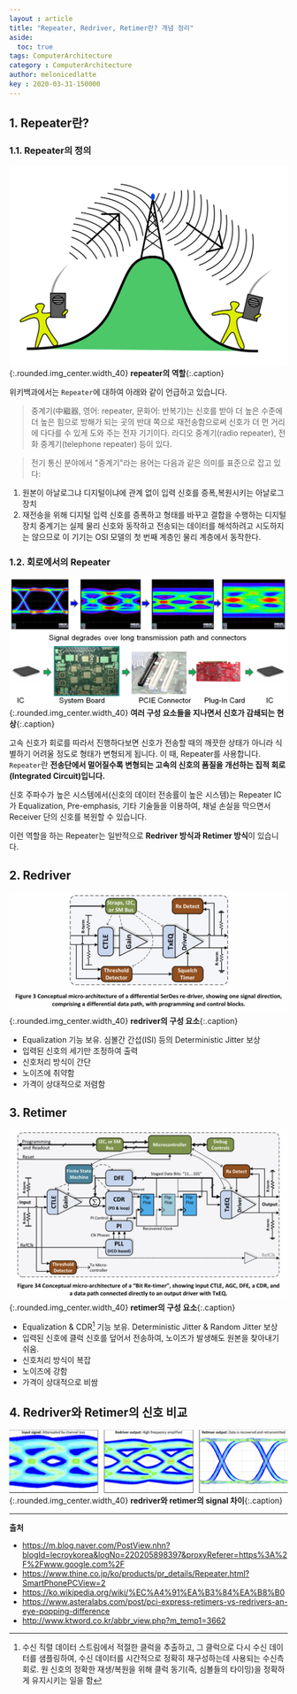 ```yaml
---
layout : article
title: "Repeater, Redriver, Retimer란? 개념 정리"
aside:
  toc: true
tags: ComputerArchitecture
category : ComputerArchitecture
author: melonicedlatte  
key : 2020-03-31-150000
--- 
```


## 1. Repeater란?

### 1.1. Repeater의 정의

![image](/assets/images/202003/EDEADF42-C515-40E2-A5B3-C30934272BC7.png){:.rounded.img_center.width_40}
**repeater의 역할**{:.caption}

위키백과에서는 `Repeater`에 대하여 아래와 같이 언급하고 있습니다. 

> 중계기(中繼器, 영어: repeater, 문화어: 반복기)는 신호를 받아 더 높은 수준에 더 높은 힘으로 방해가 되는 곳의 반대 쪽으로 재전송함으로써 신호가 더 먼 거리에 다다를 수 있게 도와 주는 전자 기기이다. 라디오 중계기(radio repeater), 전화 중계기(telephone repeater) 등이 있다.  

> 전기 통신 분야에서 "중계기"라는 용어는 다음과 같은 의미를 표준으로 잡고 있다:  
1. 원본이 아날로그냐 디지털이냐에 관계 없이 입력 신호를 증폭,복원시키는 아날로그 장치
2. 재전송을 위해 디지털 입력 신호를 증폭하고 형태를 바꾸고 결합을 수행하는 디지털 장치
중계기는 실제 물리 신호와 동작하고 전송되는 데이터를 해석하려고 시도하지는 않으므로 이 기기는 OSI 모델의 첫 번째 계층인 물리 계층에서 동작한다.

### 1.2. 회로에서의 Repeater

![image](/assets/images/202003/0696DC41-8311-44A0-9A2E-6D97174EF78C.png){:.rounded.img_center.width_40}
**여러 구성 요소들을 지나면서 신호가 감쇄되는 현상**{:.caption}

고속 신호가 회로를 따라서 진행하다보면 신호가 전송할 때의 깨끗한 상태가 아니라 식별하기 어려울 정도로 형태가 변형되게 됩니다. 이 때, Repeater를 사용합니다. `Repeater`란 **전송단에서 멀어질수록 변형되는 고속의 신호의 품질을 개선하는 집적 회로(Integrated Circuit)입니다.**

신호 주파수가 높은 시스템에서(신호의 데이터 전송률이 높은 시스템)는 Repeater IC가 Equalization, Pre-emphasis, 기타 기술들을 이용하여, 채널 손실을 막으면서 Receiver 단의 신호를 복원할 수 있습니다.

이런 역할을 하는 Repeater는 일반적으로 **Redriver 방식과 Retimer 방식**이 있습니다.

## 2. Redriver

![image](/assets/images/202003/76271A60-1E63-4752-922C-3895068D71FC.jpeg){:.rounded.img_center.width_40}
**redriver의 구성 요소**{:.caption}

- Equalization 기능 보유. 심볼간 간섭(ISI) 등의 Deterministic Jitter 보상
- 입력된 신호의 세기만 조정하여 출력
- 신호처리 방식이 간단
- 노이즈에 취약함
- 가격이 상대적으로 저렴함

## 3. Retimer

![image](/assets/images/202003/49D770EB-31D4-4658-9194-67EBE5E88C8C.jpeg){:.rounded.img_center.width_40}
**retimer의 구성 요소**{:.caption}

- Equalization & CDR[^1] 기능 보유. Deterministic Jitter & Random Jitter 보상
- 입력된 신호에 클럭 신호를 덮어서 전송하여, 노이즈가 발생해도 원본을 찾아내기 쉬움.
- 신호처리 방식이 복잡
- 노이즈에 강함
- 가격이 상대적으로 비쌈

## 4. Redriver와 Retimer의 신호 비교

![image](/assets/images/202003/364343D5-73DC-4640-8CB2-75672F550908.jpeg){:.rounded.img_center.width_40}
**redriver와 retimer의 signal 차이**{:.caption}

---

[^1]: 수신 직렬 데이터 스트림에서 적절한 클럭을 추출하고, 그 클럭으로 다시 수신 데이터를 샘플링하여, 수신 데이터를 시간적으로 정확히 재구성하는데 사용되는 수신측 회로. 원 신호의 정확한 재생/복원을 위해 클럭 동기(즉, 심볼들의 타이밍)을 정확하게 유지시키는 일을 함

**출처**

- https://m.blog.naver.com/PostView.nhn?blogId=lecroykorea&logNo=220205898397&proxyReferer=https%3A%2F%2Fwww.google.com%2F
- https://www.thine.co.jp/ko/products/pr_details/Repeater.html?SmartPhonePCView=2
- https://ko.wikipedia.org/wiki/%EC%A4%91%EA%B3%84%EA%B8%B0
- https://www.asteralabs.com/post/pci-express-retimers-vs-redrivers-an-eye-popping-difference
- http://www.ktword.co.kr/abbr_view.php?m_temp1=3662
